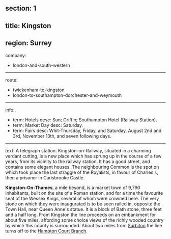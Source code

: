 section: 1
----
title: Kingston
----
region: Surrey
----
company:
- london-and-south-western
----
route:
- twickenham-to-kingston
- london-to-southampton-dorchester-and-weymouth
----
info:
- term: Hotels
  desc: Sun; Griffin; Southampton Hotel (Railway Station).
- term: Market Day
  desc: Saturday.
- term: Fairs
  desc: Whit-Thursday, Friday, and Saturday, August 2nd and 3rd, November 13th, and seven following days.
----
text: A telegraph station. Kingston<span class="u-smcp">-on-Railway</span>, situated in a charming verdant cutting, is a new place which has sprung up in the course of a few years, from its vicinity to the railway station. It has a good street, and contains some elegant houses. The neighbouring Common is the spot on which took place the last straggle of the Royalists, in favour of Charles I., then a prisoner in Carisbrooke Castle.

**Kingston-On-Thames**, a mile beyond, is a market town of 9,790 inhabitants, built on the site of a Roman station, and for a time the favourite seat of the Wessex Kings, several of whom were crowned here. The very stone on which they were inaugurated is to be seen railed in, opposite the Town Hall, near Queen Anne's statue. It is a block of Bath stone, three feet and a half long. From Kingston the line proceeds on an embankment for about five miles, affording some choice views of the richly wooded country by which this county is surrounded. About two miles from [Surbiton](/stations/surbiton) the line turns off to the [Hampton Court Branch](/routes/surbiton-to-hampton-court).
